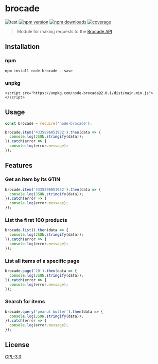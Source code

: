 # brocade

![test](https://github.com/ENT8R/node-brocade/actions/workflows/test.yml/badge.svg?branch=master)
[![npm version](http://img.shields.io/npm/v/node-brocade.svg)](https://www.npmjs.org/package/node-brocade)
[![npm downloads](https://img.shields.io/npm/dt/node-brocade.svg)](https://www.npmjs.org/package/node-brocade)
[![coverage](https://coveralls.io/repos/github/ENT8R/node-brocade/badge.svg?branch=master)](https://coveralls.io/github/ENT8R/node-brocade?branch=master)


> Module for making requests to the [Brocade API](https://www.brocade.io/documentation)

## Installation

### npm
```
npm install node-brocade --save
```

### unpkg
```
<script src="https://unpkg.com/node-brocade@2.0.1/dist/main.min.js"></script>
```

## Usage

```javascript
const brocade = require('node-brocade');

brocade.item('4335896051932').then(data => {
  console.log(JSON.stringify(data));
}).catch(error => {
  console.log(error.message);
});
```

## Features

### Get an item by its GTIN

```javascript
brocade.item('4335896051932').then(data => {
  console.log(JSON.stringify(data));
}).catch(error => {
  console.log(error.message);
});
```

<!--### Update an existing item

```javascript
brocade.update('000000000000', {
  name: 'Test',
  brand_name: 'Test Brand'
}).then(data => {
  console.log(JSON.stringify(data));
}).catch(error => {
  console.log(error.message);
});
```

### Add a new item

```javascript
brocade.add('000000000000', {
  name: 'Test',
  brand_name: 'Test Brand'
}).then(data => {
  console.log(JSON.stringify(data));
}).catch(error => {
  console.log(error.message);
});
```-->

### List the first 100 products

```javascript
brocade.list().then(data => {
  console.log(JSON.stringify(data));
}).catch(error => {
  console.log(error.message);
});
```

### List all items of a specific page

```javascript
brocade.page('20').then(data => {
  console.log(JSON.stringify(data));
}).catch(error => {
  console.log(error.message);
});
```

### Search for items

```javascript
brocade.query('peanut butter').then(data => {
  console.log(JSON.stringify(data));
}).catch(error => {
  console.log(error.message);
});
```

<!--### Upload an image

```javascript
brocade.image('000000000000', 'image.jpg').then(data => {
  console.log(JSON.stringify(data));
}).catch(error => {
  console.log(error.message);
});
```-->

## License

[GPL-3.0](https://github.com/ENT8R/node-brocade/blob/master/LICENSE)
